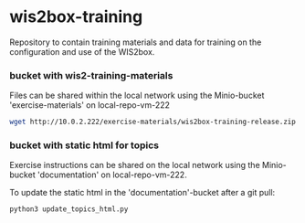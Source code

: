 # wis2box-training
Repository to contain training materials and data for training on the configuration and use of the WIS2box.

### bucket with wis2-training-materials

Files can be shared within the local network using the Minio-bucket 'exercise-materials' on local-repo-vm-222

```bash
wget http://10.0.2.222/exercise-materials/wis2box-training-release.zip
```

### bucket with static html for topics

Exercise instructions can be shared on the local network using the Minio-bucket 'documentation' on local-repo-vm-222.

To update the static html in the 'documentation'-bucket after a git pull:

```
python3 update_topics_html.py
```